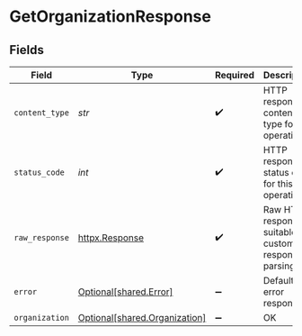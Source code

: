 # GetOrganizationResponse


## Fields

| Field                                                                | Type                                                                 | Required                                                             | Description                                                          |
| -------------------------------------------------------------------- | -------------------------------------------------------------------- | -------------------------------------------------------------------- | -------------------------------------------------------------------- |
| `content_type`                                                       | *str*                                                                | :heavy_check_mark:                                                   | HTTP response content type for this operation                        |
| `status_code`                                                        | *int*                                                                | :heavy_check_mark:                                                   | HTTP response status code for this operation                         |
| `raw_response`                                                       | [httpx.Response](https://www.python-httpx.org/api/#response)         | :heavy_check_mark:                                                   | Raw HTTP response; suitable for custom response parsing              |
| `error`                                                              | [Optional[shared.Error]](../../models/shared/error.md)               | :heavy_minus_sign:                                                   | Default error response                                               |
| `organization`                                                       | [Optional[shared.Organization]](../../models/shared/organization.md) | :heavy_minus_sign:                                                   | OK                                                                   |